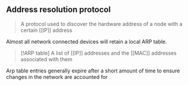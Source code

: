 ## Address resolution protocol

>A protocol used to discover the hardware address of a node with a certain [[IP]] address

Almost all network connected devices will retain a local ARP table.

>[!ARP table]
>A list of [[IP]] addresses and the [[MAC]] addresses associated with them

Arp table entries generally expire after a short amount of time to ensure changes in the network are accounted for